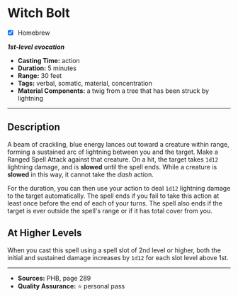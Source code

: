 # Witch Bolt
- [x] Homebrew

***1st-level evocation***
- **Casting Time:** action
- **Duration:** 5 minutes
- **Range:** 30 feet
- **Tags:** verbal, somatic, material, concentration
- **Material Components:** a twig from a tree that has been struck by lightning

---

## Description
A beam of crackling, blue energy lances out toward a creature within range, forming a sustained arc of lightning between you and the target.
Make a Ranged Spell Attack against that creature.
On a hit, the target takes `1d12` lightning damage, and is **slowed** until the spell ends.
While a creature is **slowed** in this way, it cannot take the *dash* action.

For the duration, you can then use your action to deal `1d12` lightning damage to the target automatically.
The spell ends if you fail to take this action at least once before the end of each of your turns.
The spell also ends if the target is ever outside the spell's range or if it has total cover from you.

## At Higher Levels
When you cast this spell using a spell slot of 2nd level or higher, both the initial and sustained damage increases by `1d12` for each slot level above 1st.

---

- **Sources:** PHB, page 289
- **Quality Assurance:** :star: personal pass
